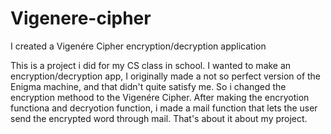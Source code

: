# Vigenere-cipher
I created a Vigenére Cipher encryption/decryption application

This is a project i did for my CS class in school.
I wanted to make an encryption/decryption app, I originally made a not so perfect version of the Enigma machine, and that didn't quite satisfy me.
So i changed the encryption methood to the Vigenére Cipher.
After making the encryotion functiona and decryotion function, i made a mail function that lets the user send the encrypted word through mail.
That's about it about my project.

